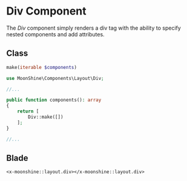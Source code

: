 # Div Component

The *Div* component simply renders a div tag with the ability to specify nested components and add attributes.

## Class

```php
make(iterable $components)
```

```php
use MoonShine\Components\Layout\Div;

//...

public function components(): array
{
    return [
        Div::make([])
    ];
}

//...
```

## Blade

```blade
<x-moonshine::layout.div></x-moonshine::layout.div>
```
